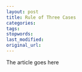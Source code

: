 ```yaml
---
layout: post
title: Rule of Three Cases
categories:
tags:
stopwords:
last_modified:
original_url: 
---
```


The article goes here

